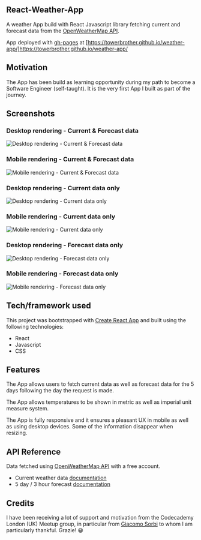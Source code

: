 ## React-Weather-App

A weather App build with React Javascript library fetching current and forecast data from the [OpenWeatherMap API](https://openweathermap.org/api).

App deployed with [gh-pages](https://create-react-app.dev/docs/deployment/#github-pages) at [https://towerbrother.github.io/weather-app/]https://towerbrother.github.io/weather-app/

## Motivation

The App has been build as learning opportunity during my path to become a Software Engineer (self-taught). It is the very first App I built as part of the journey.

## Screenshots

### Desktop rendering - Current & Forecast data

![Desktop rendering - Current & Forecast data](./screenshots/weather-app-desktop-current-forecast.png?raw=true "Desktop rendering - Current & Forecast data showing")

### Mobile rendering - Current & Forecast data

![Mobile rendering - Current & Forecast data](./screenshots/weather-app-iphoneX-current-forecast.png?raw=true "Mobile rendering - Current & Forecast data showing")

### Desktop rendering - Current data only

![Desktop rendering - Current data only](./screenshots/weather-app-desktop-current.png?raw=true "Desktop rendering - Current data only")

### Mobile rendering - Current data only

![Mobile rendering - Current data only](./screenshots/weather-app-iphoneX-current.png?raw=true "Mobile rendering - Current data only")

### Desktop rendering - Forecast data only

![Desktop rendering - Forecast data only](./screenshots/weather-app-desktop-forecast.png?raw=true "Desktop rendering - Forecast data only")

### Mobile rendering - Forecast data only

![Mobile rendering - Forecast data only](./screenshots/weather-app-iphoneX-forecast.PNG?raw=true "Mobile rendering - Forecast data only")

## Tech/framework used

This project was bootstrapped with [Create React App](https://github.com/facebook/create-react-app) and built using the following technologies:

- React
- Javascript
- CSS

## Features

The App allows users to fetch current data as well as forecast data for the 5 days following the day the request is made.

The App allows temperatures to be shown in metric as well as imperial unit measure system.

The App is fully responsive and it ensures a pleasant UX in mobile as well as using desktop devices. Some of the information disappear when resizing.

## API Reference

Data fetched using [OpenWeatherMap API](https://openweathermap.org/api) with a free account.

- Current weather data [documentation](https://openweathermap.org/current)
- 5 day / 3 hour forecast [documentation](https://openweathermap.org/forecast5)

## Credits

I have been receiving a lot of support and motivation from the Codecademy London (UK) Meetup group, in particular from [Giacomo Sorbi](https://github.com/GiacomoSorbi) to whom I am particularly thankful. Grazie! :grinning:
